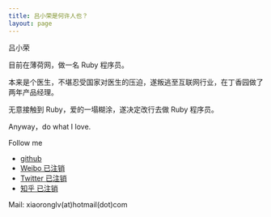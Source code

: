```yaml
---
title: 吕小荣是何许人也？
layout: page
---
```



吕小荣

目前在薄荷网，做一名 Ruby 程序员。

本来是个医生，不堪忍受国家对医生的压迫，遂叛逃至互联网行业，在丁香园做了两年产品经理。

无意接触到 Ruby，爱的一塌糊涂，遂决定改行去做 Ruby 程序员。

Anyway，do what I love.


Follow me

* [github](https://github.com/xiaoronglv) 
* [Weibo 已注销](http://weibo.com/xiaoronglv/)
* [Twitter 已注销](http://twitter.com/xiaoronglv/)
* [知乎 已注销](http://www.zhihu.com/people/xiaoronglv)

Mail: xiaoronglv(at)hotmail(dot)com